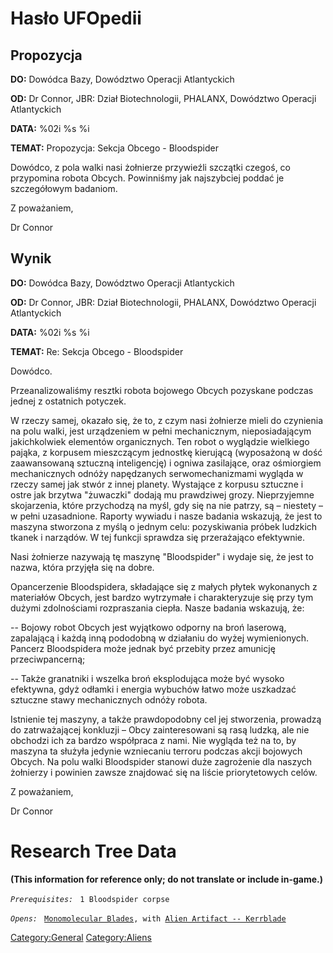 # Hasło UFOpedii

## Propozycja

**DO:** Dowódca Bazy, Dowództwo Operacji Atlantyckich

**OD:** Dr Connor, JBR: Dział Biotechnologii, PHALANX, Dowództwo
Operacji Atlantyckich

**DATA:** %02i %s %i

**TEMAT:** Propozycja: Sekcja Obcego - Bloodspider

Dowódco, z pola walki nasi żołnierze przywieźli szczątki czegoś, co
przypomina robota Obcych. Powinniśmy jak najszybciej poddać je
szczegółowym badaniom.

Z poważaniem,

Dr Connor

## Wynik

**DO:** Dowódca Bazy, Dowództwo Operacji Atlantyckich

**OD:** Dr Connor, JBR: Dział Biotechnologii, PHALANX, Dowództwo
Operacji Atlantyckich

**DATA:** %02i %s %i

**TEMAT:** Re: Sekcja Obcego - Bloodspider

Dowódco.

Przeanalizowaliśmy resztki robota bojowego Obcych pozyskane podczas
jednej z ostatnich potyczek.

W rzeczy samej, okazało się, że to, z czym nasi żołnierze mieli do
czynienia na polu walki, jest urządzeniem w pełni mechanicznym,
nieposiadającym jakichkolwiek elementów organicznych. Ten robot o
wyglądzie wielkiego pająka, z korpusem mieszczącym jednostkę kierującą
(wyposażoną w dość zaawansowaną sztuczną inteligencję) i ogniwa
zasilające, oraz ośmiorgiem mechanicznych odnóży napędzanych
serwomechanizmami wygląda w rzeczy samej jak stwór z innej planety.
Wystające z korpusu sztuczne i ostre jak brzytwa "żuwaczki" dodają mu
prawdziwej grozy. Nieprzyjemne skojarzenia, które przychodzą na myśl,
gdy się na nie patrzy, są – niestety – w pełni uzasadnione. Raporty
wywiadu i nasze badania wskazują, że jest to maszyna stworzona z myślą o
jednym celu: pozyskiwania próbek ludzkich tkanek i narządów. W tej
funkcji sprawdza się przerażająco efektywnie.

Nasi żołnierze nazywają tę maszynę "Bloodspider" i wydaje się, że jest
to nazwa, która przyjęła się na dobre.

Opancerzenie Bloodspidera, składające się z małych płytek wykonanych z
materiałów Obcych, jest bardzo wytrzymałe i charakteryzuje się przy tym
dużymi zdolnościami rozpraszania ciepła. Nasze badania wskazują, że:

-- Bojowy robot Obcych jest wyjątkowo odporny na broń laserową,
zapalającą i każdą inną pododobną w działaniu do wyżej wymienionych.
Pancerz Bloodspidera może jednak być przebity przez amunicję
przeciwpancerną;

-- Także granatniki i wszelka broń eksplodująca może być wysoko
efektywna, gdyż odłamki i energia wybuchów łatwo może uszkadzać sztuczne
stawy mechanicznych odnóży robota.

Istnienie tej maszyny, a także prawdopodobny cel jej stworzenia,
prowadzą do zatrważającej konkluzji – Obcy zainteresowani są rasą
ludzką, ale nie obchodzi ich za bardzo współpraca z nami. Nie wygląda
też na to, by maszyna ta służyła jedynie wzniecaniu terroru podczas
akcji bojowych Obcych. Na polu walki Bloodspider stanowi duże zagrożenie
dla naszych żołnierzy i powinien zawsze znajdować się na liście
priorytetowych celów.

Z poważaniem,

Dr Connor

# Research Tree Data

**(This information for reference only; do not translate or include
in-game.)**

*`Prerequisites:`*
` 1 Bloodspider corpse`

*`Opens:`*
` `[`Monomolecular Blades`](Equipment/Secondary_Weapons/Monomolecular_Blades "wikilink")`, with `[`Alien Artifact -- Kerrblade`](Equipment/Secondary_Weapons/Kerrblade "wikilink")

[Category:General](Category:General "wikilink")
[Category:Aliens](Category:Aliens "wikilink")
